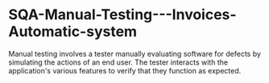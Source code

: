 # SQA-Manual-Testing---Invoices-Automatic-system
Manual testing involves a tester manually evaluating software for defects by simulating the actions of an end user. The tester interacts with the application's various features to verify that they function as expected.
